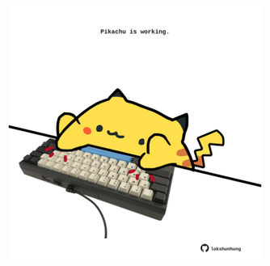 <!-- built at 17/11/2021, 22:01:55 UTC -->
<p align="center">
  <img width="500" height="500" src="./ReadmeImage.svg">
</p>
